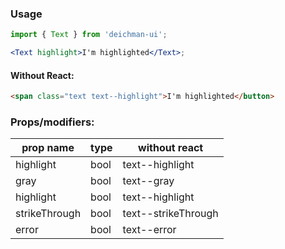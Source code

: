 ### Usage

```jsx
import { Text } from 'deichman-ui';

<Text highlight>I'm highlighted</Text>;
```

#### Without React:

```html
<span class="text text--highlight">I'm highlighted</button>
```

### Props/modifiers:

| prop name     | type | without react       |
| ------------- | ---- | ------------------- |
| highlight     | bool | text--highlight     |
| gray          | bool | text--gray          |
| highlight     | bool | text--highlight     |
| strikeThrough | bool | text--strikeThrough |
| error         | bool | text--error         |
